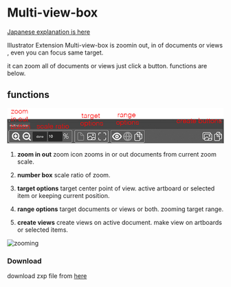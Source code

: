 # Multi-view-box

[Japanese explanation is here](https://kawano-shuji.com/justdiary/2022/04/20/illustrator-exte…n-multi-view-box/)

Illustrator Extension Multi-view-box is zoomin out, in of documents or views , even you can focus same target.

it can zoom all of documents or views just click a button.
functions are below.

## functions

![panel](./readmeImg/panel-Multi%3Dview-box-caption.jpg)

1. **zoom in out**
zoom icon zooms in or out documents from current zoom scale.

2. **number box**
scale ratio of zoom.

3. **target options**
target center point of view. active artboard or selected item or keeping current position.

4. **range options**
target documents or views or both. zooming target range.

5. **create views**
create views on active document. make view on artboards or selected items.

![zooming](./readmeImg/multiView.gif)

### Download

download zxp file from [here](http://kawano-shuji.com/strage/multi-view-box_1.zxp)

